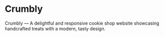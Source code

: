 # Crumbly
Crumbly — A delightful and responsive cookie shop website showcasing handcrafted treats with a modern, tasty design.
